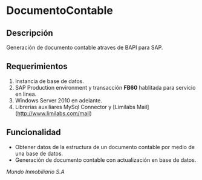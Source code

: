 # DocumentoContable

## Descripción
Generación de documento contable atraves de BAPI para SAP.

## Requerimientos

1. Instancia de base de datos.
2. SAP Production environment y transacción __FB60__ hablitada para servicio en linea.
3. Windows Server 2010 en adelante.
4. Librerias auxiliares MySql Connector y [Limilabs Mail] (http://www.limilabs.com/mail) 

## Funcionalidad
- Obtener datos de la estructura de un documento contable por medio de una base de datos.
- Generación de documento contable con actualización en base de datos.


*Mundo Inmobiliario S.A*
